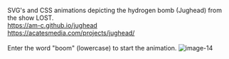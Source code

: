 SVG's and CSS animations depicting the hydrogen bomb (Jughead) from the show LOST. 
<br/>
https://am-c.github.io/jughead <br/>
https://acatesmedia.com/projects/jughead/ <br/>
<br/>
Enter the word "boom" (lowercase) to start the animation.
![image-14](https://github.com/am-c/jughead/assets/18177197/23661dcf-3f23-4ca7-b16a-d01c9512c962)
